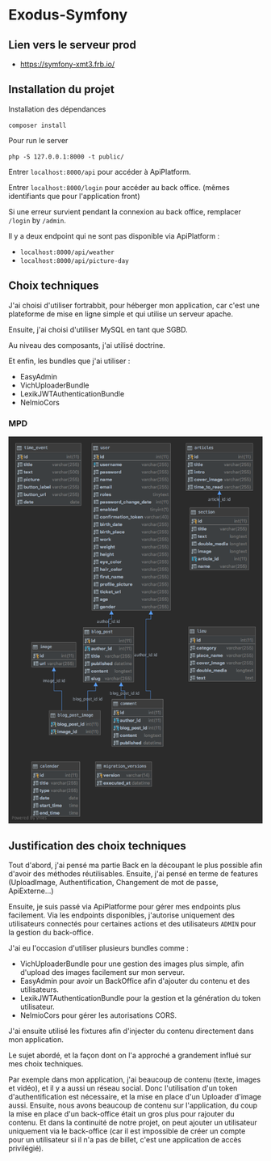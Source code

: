 # Exodus-Symfony

## Lien vers le serveur prod

- https://symfony-xmt3.frb.io/

## Installation du projet

Installation des dépendances

`composer install`

Pour run le server 

`php -S 127.0.0.1:8000 -t public/`

Entrer `localhost:8000/api` pour accéder à ApiPlatform.

Entrer `localhost:8000/login` pour accéder au back office. (mêmes identifiants que pour l'application front)

Si une erreur survient pendant la connexion au back office, remplacer `/login` by `/admin`.

Il y a deux endpoint qui ne sont pas disponible via ApiPlatform :
- `localhost:8000/api/weather`
- `localhost:8000/api/picture-day` 

## Choix techniques

J'ai choisi d'utiliser fortrabbit, pour héberger mon application, car c'est une plateforme de mise en ligne simple et qui utilise un serveur apache.

Ensuite, j'ai choisi d'utiliser MySQL en tant que SGBD.

Au niveau des composants, j'ai utilisé doctrine.

Et enfin, les bundles que j'ai utiliser : 

-   EasyAdmin
-   VichUploaderBundle
-   LexikJWTAuthenticationBundle
-   NelmioCors

### MPD 

![Screenshot](./public/images/Schema/Exodus.png)

## Justification des choix techniques

Tout d'abord, j'ai pensé ma partie Back en la découpant le plus possible afin d'avoir des méthodes réutilisables.
Ensuite, j'ai pensé en terme de features (UploadImage, Authentification, Changement de mot de passe, ApiExterne...)

Ensuite, je suis passé via ApiPlatforme pour gérer mes endpoints plus facilement.
Via les endpoints disponibles, j'autorise uniquement des utilisateurs connectés pour certaines actions et des utilisateurs `ADMIN` pour la gestion du back-office.

J'ai eu l'occasion d'utiliser plusieurs bundles comme :

-   VichUploaderBundle pour une gestion des images plus simple, afin d'upload des images facilement sur mon serveur.
-   EasyAdmin pour avoir un BackOffice afin d'ajouter du contenu et des utilisateurs.
-   LexikJWTAuthenticationBundle pour la gestion et la génération du token utilisateur.
-   NelmioCors pour gérer les autorisations CORS.

J'ai ensuite utilisé les fixtures afin d'injecter du contenu directement dans mon application.

Le sujet abordé, et la façon dont on l'a approché a grandement influé sur mes choix techniques.

Par exemple dans mon application, j'ai beaucoup de contenu (texte, images et vidéo), et il y a aussi un réseau social. 
Donc l'utilisation d'un token d'authentification est nécessaire, et la mise en place d'un Uploader d'image aussi.
Ensuite, nous avons beaucoup de contenu sur l'application, du coup la mise en place d'un back-office était un gros plus pour rajouter du contenu.
Et dans la continuité de notre projet, on peut ajouter un utilisateur uniquement via le back-office (car il est impossible de créer un compte pour un utilisateur si il n'a pas de billet, c'est une application de accès privilégié).

